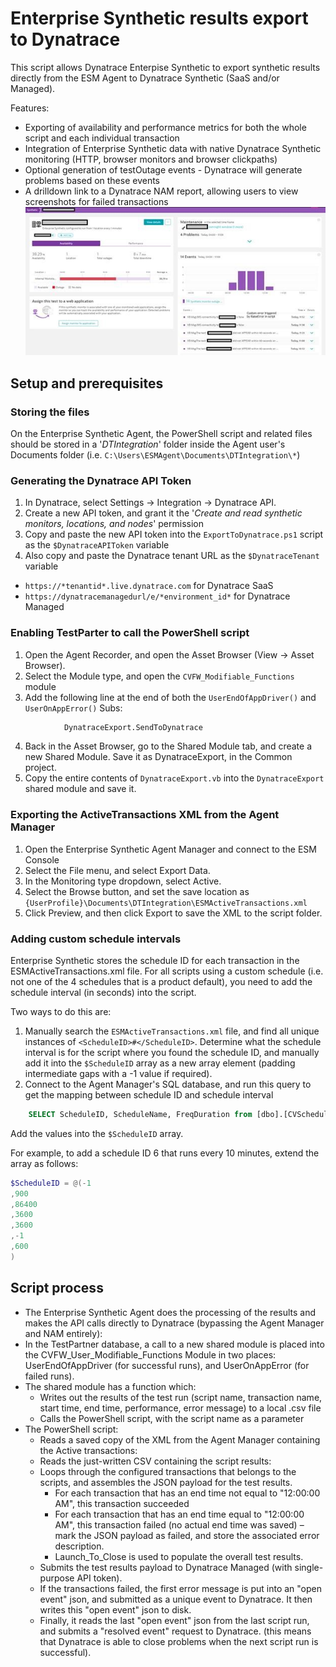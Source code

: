 # Enterprise Synthetic results export to Dynatrace

This script allows Dynatrace Enterpise Synthetic to export synthetic results directly from the ESM Agent to Dynatrace Synthetic (SaaS and/or Managed).

Features:
* Exporting of availability and performance metrics for both the whole script and each individual transaction
* Integration of Enterprise Synthetic data with native Dynatrace Synthetic monitoring (HTTP, browser monitors and browser clickpaths)
* Optional generation of testOutage events - Dynatrace will generate problems based on these events
* A drilldown link to a Dynatrace NAM report, allowing users to view screenshots for failed transactions
![Enterprise Synthetic results appearing in Dynatrace, including resolved problems, maintenance windows, and error messages](/images/demo_problems_and_maintenance.jpg)

## Setup and prerequisites

### Storing the files
On the Enterprise Synthetic Agent, the PowerShell script and related files should be stored in a '*DTIntegration*' folder inside the Agent user's Documents folder (i.e. `C:\Users\ESMAgent\Documents\DTIntegration\*`)

### Generating the Dynatrace API Token
1. In Dynatrace, select Settings -> Integration -> Dynatrace API.
2. Create a new API token, and grant it the '*Create and read synthetic monitors, locations, and nodes*' permission
3. Copy and paste the new API token into the `ExportToDynatrace.ps1` script as the `$DynatraceAPIToken` variable
4. Also copy and paste the Dynatrace tenant URL as the ```$DynatraceTenant``` variable
  * `https://*tenantid*.live.dynatrace.com` for Dynatrace SaaS
  * `https://dynatracemanagedurl/e/*environment_id*` for Dynatrace Managed

### Enabling TestParter to call the PowerShell script
1. Open the Agent Recorder, and open the Asset Browser (View -> Asset Browser).
2. Select the Module type, and open the `CVFW_Modifiable_Functions` module
3. Add the following line at the end 
      of both the `UserEndOfAppDriver()` and `UserOnAppError()` Subs:
```vb
            DynatraceExport.SendToDynatrace
```
4. Back in the Asset Browser, go to the Shared Module tab, and create a new Shared Module. Save it as DynatraceExport, in the Common project. 
5. Copy the entire contents of `DynatraceExport.vb` into the `DynatraceExport` shared module and save it.

### Exporting the ActiveTransactions XML from the Agent Manager

1. Open the Enterprise Synthetic Agent Manager and connect to the ESM Console
2. Select the File menu, and select Export Data.
3. In the Monitoring type dropdown, select Active.
4. Select the Browse button, and set the save location as `{UserProfile}\Documents\DTIntegration\ESMActiveTransactions.xml`
5. Click Preview, and then click Export to save the XML to the script folder.

### Adding custom schedule intervals

Enterprise Synthetic stores the schedule ID for each transaction in the ESMActiveTransactions.xml file. For all scripts using a custom schedule
(i.e. not one of the 4 schedules that is a product default), you need to add the schedule interval (in seconds) into the script.

Two ways to do this are:
1. Manually search the `ESMActiveTransactions.xml` file, and find all unique instances of `<ScheduleID>#</ScheduleID>`. Determine what the schedule interval is for the script where you found the schedule ID, and manually add it into the `$ScheduleID` array as a new array element (padding intermediate gaps with a -1 value if required).
2. Connect to the Agent Manager's SQL database, and run this query to get the mapping between schedule ID and schedule interval
```sql
    SELECT ScheduleID, ScheduleName, FreqDuration from [dbo].[CVSchedule] ORDER BY ScheduleID
```
   Add the values into the `$ScheduleID` array.

For example, to add a schedule ID 6 that runs every 10 minutes, extend the array as follows:
```powershell
$ScheduleID = @(-1
,900
,86400
,3600
,3600
,-1
,600
)
```

## Script process
* The Enterprise Synthetic Agent does the processing of the results and makes the API calls directly to Dynatrace (bypassing the Agent Manager and NAM entirely):
* In the TestPartner database, a call to a new shared module is placed into the CVFW_User_Modifiable_Functions Module in two places: UserEndOfAppDriver (for successful runs), and UserOnAppError (for failed runs).
* The shared module has a function which:
  * Writes out the results of the test run (script name, transaction name, start time, end time, performance, error message) to a local .csv file
  * Calls the PowerShell script, with the script name as a parameter
* The PowerShell script:
  * Reads a saved copy of the XML from the Agent Manager containing the Active transactions:
  * Reads the just-written CSV containing the script results:
  * Loops through the configured transactions that belongs to the scripts, and assembles the JSON payload for the test results.
    * For each transaction that has an end time not equal to "12:00:00 AM", this transaction succeeded
    * For each transaction that has an end time equal to "12:00:00 AM", this transaction failed (no actual end time was saved) – mark the JSON payload as failed, and store the associated error description.
    * Launch_To_Close is used to populate the overall test results.
  * Submits the test results payload to Dynatrace Managed (with single-purpose API token).
  * If the transactions failed, the first error message is put into an "open event" json, and submitted as a unique event to Dynatrace. It then writes this "open event" json to disk.
  * Finally, it reads the last "open event" json from the last script run, and submits a "resolved event" request to Dynatrace. (this means that Dynatrace is able to close problems when the next script run is successful).
